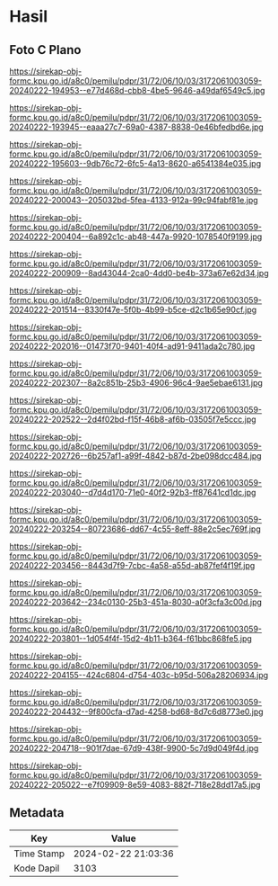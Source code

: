# Hasil

## Foto C Plano

https://sirekap-obj-formc.kpu.go.id/a8c0/pemilu/pdpr/31/72/06/10/03/3172061003059-20240222-194953--e77d468d-cbb8-4be5-9646-a49daf6549c5.jpg

https://sirekap-obj-formc.kpu.go.id/a8c0/pemilu/pdpr/31/72/06/10/03/3172061003059-20240222-193945--eaaa27c7-69a0-4387-8838-0e46bfedbd6e.jpg

https://sirekap-obj-formc.kpu.go.id/a8c0/pemilu/pdpr/31/72/06/10/03/3172061003059-20240222-195603--9db76c72-6fc5-4a13-8620-a6541384e035.jpg

https://sirekap-obj-formc.kpu.go.id/a8c0/pemilu/pdpr/31/72/06/10/03/3172061003059-20240222-200043--205032bd-5fea-4133-912a-99c94fabf81e.jpg

https://sirekap-obj-formc.kpu.go.id/a8c0/pemilu/pdpr/31/72/06/10/03/3172061003059-20240222-200404--6a892c1c-ab48-447a-9920-1078540f9199.jpg

https://sirekap-obj-formc.kpu.go.id/a8c0/pemilu/pdpr/31/72/06/10/03/3172061003059-20240222-200909--8ad43044-2ca0-4dd0-be4b-373a67e62d34.jpg

https://sirekap-obj-formc.kpu.go.id/a8c0/pemilu/pdpr/31/72/06/10/03/3172061003059-20240222-201514--8330f47e-5f0b-4b99-b5ce-d2c1b65e90cf.jpg

https://sirekap-obj-formc.kpu.go.id/a8c0/pemilu/pdpr/31/72/06/10/03/3172061003059-20240222-202016--01473f70-9401-40f4-ad91-9411ada2c780.jpg

https://sirekap-obj-formc.kpu.go.id/a8c0/pemilu/pdpr/31/72/06/10/03/3172061003059-20240222-202307--8a2c851b-25b3-4906-96c4-9ae5ebae6131.jpg

https://sirekap-obj-formc.kpu.go.id/a8c0/pemilu/pdpr/31/72/06/10/03/3172061003059-20240222-202522--2d4f02bd-f15f-46b8-af6b-03505f7e5ccc.jpg

https://sirekap-obj-formc.kpu.go.id/a8c0/pemilu/pdpr/31/72/06/10/03/3172061003059-20240222-202726--6b257af1-a99f-4842-b87d-2be098dcc484.jpg

https://sirekap-obj-formc.kpu.go.id/a8c0/pemilu/pdpr/31/72/06/10/03/3172061003059-20240222-203040--d7d4d170-71e0-40f2-92b3-ff87641cd1dc.jpg

https://sirekap-obj-formc.kpu.go.id/a8c0/pemilu/pdpr/31/72/06/10/03/3172061003059-20240222-203254--80723686-dd67-4c55-8eff-88e2c5ec769f.jpg

https://sirekap-obj-formc.kpu.go.id/a8c0/pemilu/pdpr/31/72/06/10/03/3172061003059-20240222-203456--8443d7f9-7cbc-4a58-a55d-ab87fef4f19f.jpg

https://sirekap-obj-formc.kpu.go.id/a8c0/pemilu/pdpr/31/72/06/10/03/3172061003059-20240222-203642--234c0130-25b3-451a-8030-a0f3cfa3c00d.jpg

https://sirekap-obj-formc.kpu.go.id/a8c0/pemilu/pdpr/31/72/06/10/03/3172061003059-20240222-203801--1d054f4f-15d2-4b11-b364-f61bbc868fe5.jpg

https://sirekap-obj-formc.kpu.go.id/a8c0/pemilu/pdpr/31/72/06/10/03/3172061003059-20240222-204155--424c6804-d754-403c-b95d-506a28206934.jpg

https://sirekap-obj-formc.kpu.go.id/a8c0/pemilu/pdpr/31/72/06/10/03/3172061003059-20240222-204432--9f800cfa-d7ad-4258-bd68-8d7c6d8773e0.jpg

https://sirekap-obj-formc.kpu.go.id/a8c0/pemilu/pdpr/31/72/06/10/03/3172061003059-20240222-204718--901f7dae-67d9-438f-9900-5c7d9d049f4d.jpg

https://sirekap-obj-formc.kpu.go.id/a8c0/pemilu/pdpr/31/72/06/10/03/3172061003059-20240222-205022--e7f09909-8e59-4083-882f-718e28dd17a5.jpg


## Metadata

| Key        | Value               |
| ---------- | ------------------- |
| Time Stamp | 2024-02-22 21:03:36 |
| Kode Dapil | 3103                |



